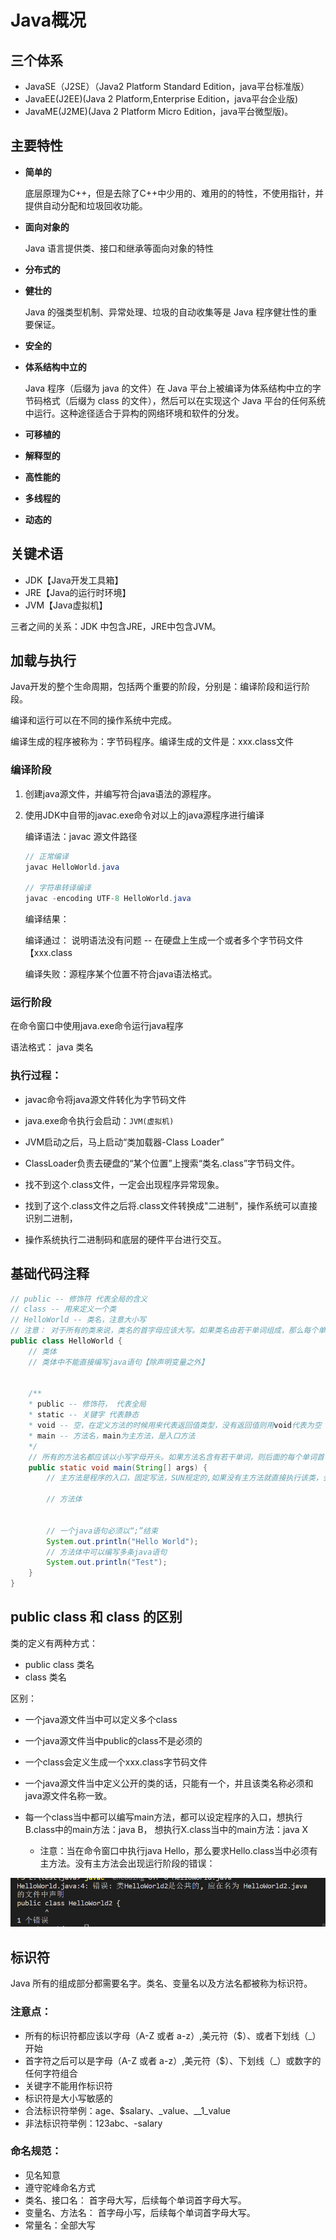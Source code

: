 # Java概况

## 三个体系

- JavaSE（J2SE）（Java2 Platform Standard Edition，java平台标准版）
- JavaEE(J2EE)(Java 2 Platform,Enterprise Edition，java平台企业版)
- JavaME(J2ME)(Java 2 Platform Micro Edition，java平台微型版)。

## 主要特性

- **简单的**

  底层原理为C++，但是去除了C++中少用的、难用的的特性，不使用指针，并提供自动分配和垃圾回收功能。

- **面向对象的**

  Java 语言提供类、接口和继承等面向对象的特性

- **分布式的**

- **健壮的**

  Java 的强类型机制、异常处理、垃圾的自动收集等是 Java 程序健壮性的重要保证。

- **安全的**

- **体系结构中立的**

  Java 程序（后缀为 java 的文件）在 Java 平台上被编译为体系结构中立的字节码格式（后缀为 class 的文件），然后可以在实现这个 Java 平台的任何系统中运行。这种途径适合于异构的网络环境和软件的分发。

- **可移植的**

- **解释型的**

- **高性能的**

- **多线程的**

- **动态的**



## 关键术语

- JDK【Java开发工具箱】
- JRE【Java的运行时环境】
- JVM【Java虚拟机】

三者之间的关系：JDK 中包含JRE，JRE中包含JVM。



## 加载与执行

Java开发的整个生命周期，包括两个重要的阶段，分别是：编译阶段和运行阶段。

编译和运行可以在不同的操作系统中完成。

编译生成的程序被称为：字节码程序。编译生成的文件是：xxx.class文件

### 编译阶段

1. 创建java源文件，并编写符合java语法的源程序。

2. 使用JDK中自带的javac.exe命令对以上的java源程序进行编译

   编译语法：javac 源文件路径

   ```java
   // 正常编译
   javac HelloWorld.java
   
   // 字符串转译编译
   javac -encoding UTF-8 HelloWorld.java
   ```

   编译结果：

     编译通过： 说明语法没有问题 -- 在硬盘上生成一个或者多个字节码文件【xxx.class

     编译失败：源程序某个位置不符合java语法格式。

### 运行阶段

在命令窗口中使用java.exe命令运行java程序

  语法格式： java 类名

### 执行过程：

- javac命令将java源文件转化为字节码文件

- java.exe命令执行会启动：`JVM(虚拟机)`
- JVM启动之后，马上启动“类加载器-Class Loader”
- ClassLoader负责去硬盘的“某个位置”上搜索“类名.class”字节码文件。
- 找不到这个.class文件，一定会出现程序异常现象。
- 找到了这个.class文件之后将.class文件转换成"二进制"，操作系统可以直接识别二进制，
- 操作系统执行二进制码和底层的硬件平台进行交互。



## 基础代码注释

```java
// public -- 修饰符 代表全局的含义
// class -- 用来定义一个类
// HelloWorld -- 类名，注意大小写
// 注意： 对于所有的类来说，类名的首字母应该大写。如果类名由若干单词组成，那么每个单词的首字母应该大写
public class HelloWorld {
    // 类体
    // 类体中不能直接编写java语句【除声明变量之外】


    /**
    * public -- 修饰符， 代表全局
    * static -- 关键字 代表静态
    * void -- 空，在定义方法的时候用来代表返回值类型，没有返回值则用void代表为空
    * main -- 方法名，main为主方法，是入口方法
    */
    // 所有的方法名都应该以小写字母开头。如果方法名含有若干单词，则后面的每个单词首字母大写。
    public static void main(String[] args) {
        // 主方法是程序的入口，固定写法，SUN规定的,如果没有主方法就直接执行该类，会报错

        // 方法体


        // 一个java语句必须以“;”结束
        System.out.println("Hello World");
        // 方法体中可以编写多条java语句
        System.out.println("Test");
    }
}
```

## **public class** **和** **class** **的区别**

类的定义有两种方式：

- public class 类名
- class 类名

区别：

- 一个java源文件当中可以定义多个class

- 一个java源文件当中public的class不是必须的
- 一个class会定义生成一个xxx.class字节码文件
- 一个java源文件当中定义公开的类的话，只能有一个，并且该类名称必须和java源文件名称一致。
- 每一个class当中都可以编写main方法，都可以设定程序的入口，想执行B.class中的main方法：java B，
  想执行X.class当中的main方法：java X
  - 注意：当在命令窗口中执行java Hello，那么要求Hello.class当中必须有主方法。没有主方法会出现运行阶段的错误：

![image-20230221160135106](1java概况.assets/image-20230221160135106.png)

## 标识符

Java 所有的组成部分都需要名字。类名、变量名以及方法名都被称为标识符。

### 注意点：

- 所有的标识符都应该以字母（A-Z 或者 a-z）,美元符（$）、或者下划线（_）开始
- 首字符之后可以是字母（A-Z 或者 a-z）,美元符（$）、下划线（_）或数字的任何字符组合
- 关键字不能用作标识符
- 标识符是大小写敏感的
- 合法标识符举例：age、$salary、_value、__1_value
- 非法标识符举例：123abc、-salary

### 命名规范：

- 见名知意
- 遵守驼峰命名方式
- 类名、接口名： 首字母大写，后续每个单词首字母大写。
- 变量名、方法名： 首字母小写，后续每个单词首字母大写。
- 常量名：全部大写

